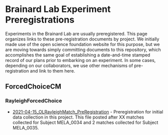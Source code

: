 # Brainard Lab Experiment Preregistrations

Experiments in the Brainard Lab are usually preregistered. This page organizes links to these pre-registration documents by project. We initially made use of the open science foundation website for this purpose, but we are moving towards simply committing documents to this repository, which accomplishes the same goal of establishing a date-and-time stamped record of our plans prior to embarking on an experiment. In some cases, depending on our collaborators, we use other mechanisms of pre-registration and link to them here.

## ForcedChoiceCM

### RayleighForcedChoice

* [2021-04-15_OLRayleighMatch_PreRegistration](http://google.com)  - Preregistration for initial data collection in this project.  This file posted after XX matches collected for Subject MELA_0034 and 2 matches collected for Subject MELA_0035.



